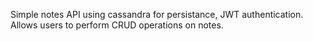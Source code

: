 Simple notes API using cassandra for persistance, JWT authentication.
Allows users to perform CRUD operations on notes.
